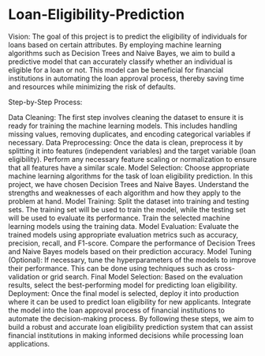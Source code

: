# Loan-Eligibility-Prediction
Vision:
The goal of this project is to predict the eligibility of individuals for loans based on certain attributes. By employing machine learning algorithms such as Decision Trees and Naive Bayes, we aim to build a predictive model that can accurately classify whether an individual is eligible for a loan or not. This model can be beneficial for financial institutions in automating the loan approval process, thereby saving time and resources while minimizing the risk of defaults.

Step-by-Step Process:

Data Cleaning:
The first step involves cleaning the dataset to ensure it is ready for training the machine learning models. This includes handling missing values, removing duplicates, and encoding categorical variables if necessary.
Data Preprocessing:
Once the data is clean, preprocess it by splitting it into features (independent variables) and the target variable (loan eligibility).
Perform any necessary feature scaling or normalization to ensure that all features have a similar scale.
Model Selection:
Choose appropriate machine learning algorithms for the task of loan eligibility prediction. In this project, we have chosen Decision Trees and Naive Bayes.
Understand the strengths and weaknesses of each algorithm and how they apply to the problem at hand.
Model Training:
Split the dataset into training and testing sets. The training set will be used to train the model, while the testing set will be used to evaluate its performance.
Train the selected machine learning models using the training data.
Model Evaluation:
Evaluate the trained models using appropriate evaluation metrics such as accuracy, precision, recall, and F1-score.
Compare the performance of Decision Trees and Naive Bayes models based on their prediction accuracy.
Model Tuning (Optional):
If necessary, tune the hyperparameters of the models to improve their performance. This can be done using techniques such as cross-validation or grid search.
Final Model Selection:
Based on the evaluation results, select the best-performing model for predicting loan eligibility.
Deployment:
Once the final model is selected, deploy it into production where it can be used to predict loan eligibility for new applicants.
Integrate the model into the loan approval process of financial institutions to automate the decision-making process.
By following these steps, we aim to build a robust and accurate loan eligibility prediction system that can assist financial institutions in making informed decisions while processing loan applications.
